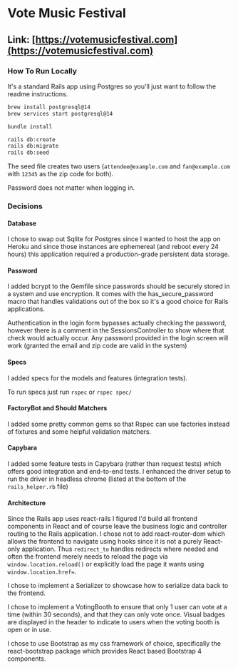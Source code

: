 # Vote Music Festival

## Link: [https://votemusicfestival.com](https://votemusicfestival.com)

### How To Run Locally

It's a standard Rails app using Postgres so you'll just want to follow the readme instructions.

```sh
brew install postgresql@14
brew services start postgresql@14

bundle install

rails db:create
rails db:migrate
rails db:seed
```

The seed file creates two users (`attendee@example.com` and `fan@example.com` with `12345` as the zip code for both).

Password does not matter when logging in.

### Decisions

#### Database

I chose to swap out Sqlite for Postgres since I wanted to host the app on Heroku and since those instances are ephemereal (and reboot every 24 hours) this application required a production-grade persistent data storage.

#### Password

I added bcrypt to the Gemfile since passwords should be securely stored in a system and use encryption. It comes with the has_secure_password macro that handles validations out of the box so it's a good choice for Rails applications.

Authentication in the login form bypasses actually checking the password, however there is a comment in the SessionsController to show where that check would actually occur. Any password provided in the login screen will work (granted the email and zip code are valid in the system)

#### Specs

I added specs for the models and features (integration tests).

To run specs just run `rspec` or `rspec spec/`

#### FactoryBot and Should Matchers

I added some pretty common gems so that Rspec can use factories instead of fixtures and some helpful validation matchers.

#### Capybara

I added some feature tests in Capybara (rather than request tests) which offers good integration and end-to-end tests. I enhanced the driver setup to run the driver in headless chrome (listed at the bottom of the `rails_helper.rb` file)

#### Architecture

Since the Rails app uses react-rails I figured I'd build all frontend components in React and of course leave the business logic and controller routing to the Rails application. I chose not to add react-router-dom which allows the frontend to navigate using hooks since it is not a purely React-only application. Thus `redirect_to` handles redirects where needed and often the frontend merely needs to reload the page via `window.location.reload()` or explicitly load the page it wants using `window.location.href=`.

I chose to implement a Serializer to showcase how to serialize data back to the frontend.

I chose to implement a VotingBooth to ensure that only 1 user can vote at a time (within 30 seconds), and that they can only vote once. Visual badges are displayed in the header to indicate to users when the voting booth is open or in use.

I chose to use Bootstrap as my css framework of choice, specifically the react-bootstrap package which provides React based Bootstrap 4 components.
